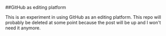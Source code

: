 ##GitHub as editing platform

This is an experiment in using GitHub as an editing platform. This repo will probably be deleted at some point because the post will be up and I won't need it anymore.
